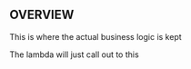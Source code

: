 ## OVERVIEW

This is where the actual business logic is kept

The lambda will just call out to this
